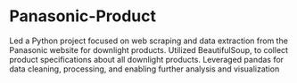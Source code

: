 # Panasonic-Product
Led a Python project focused on web scraping and data extraction from the Panasonic website for downlight products.
Utilized BeautifulSoup, to collect product specifications about all downlight products. Leveraged pandas  for data cleaning, processing, and enabling further analysis and visualization
